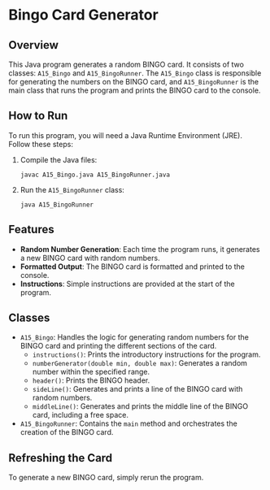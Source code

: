 # Bingo Card Generator

## Overview
This Java program generates a random BINGO card. It consists of two classes: `A15_Bingo` and `A15_BingoRunner`. The `A15_Bingo` class is responsible for generating the numbers on the BINGO card, and `A15_BingoRunner` is the main class that runs the program and prints the BINGO card to the console.

## How to Run
To run this program, you will need a Java Runtime Environment (JRE). Follow these steps:

1. Compile the Java files:
   ```
   javac A15_Bingo.java A15_BingoRunner.java
   ```
2. Run the `A15_BingoRunner` class:
   ```
   java A15_BingoRunner
   ```

## Features
- **Random Number Generation**: Each time the program runs, it generates a new BINGO card with random numbers.
- **Formatted Output**: The BINGO card is formatted and printed to the console.
- **Instructions**: Simple instructions are provided at the start of the program.

## Classes
- `A15_Bingo`: Handles the logic for generating random numbers for the BINGO card and printing the different sections of the card.
    - `instructions()`: Prints the introductory instructions for the program.
    - `numberGenerator(double min, double max)`: Generates a random number within the specified range.
    - `header()`: Prints the BINGO header.
    - `sideLine()`: Generates and prints a line of the BINGO card with random numbers.
    - `middleLine()`: Generates and prints the middle line of the BINGO card, including a free space.
- `A15_BingoRunner`: Contains the `main` method and orchestrates the creation of the BINGO card.

## Refreshing the Card
To generate a new BINGO card, simply rerun the program.
